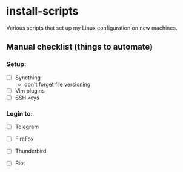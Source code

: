 # install-scripts
Various scripts that set up my Linux configuration on new machines.

## Manual checklist (things to automate)

### Setup:
- [ ] Syncthing
	- don't forget file versioning
- [ ] Vim plugins
- [ ] SSH keys

### Login to:
- [ ] Telegram
- [ ] FireFox
- [ ] Thunderbird
- [ ] Riot


